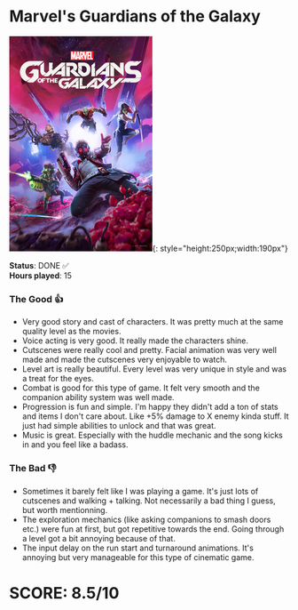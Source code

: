 # Marvel's Guardians of the Galaxy

![](Guardians.jpg){: style="height:250px;width:190px"}

**Status**: DONE ✅<br>
**Hours played**: 15<br>

### The Good 👍
- Very good story and cast of characters. It was pretty much at the same quality level as the movies.
- Voice acting is very good. It really made the characters shine.
- Cutscenes were really cool and pretty. Facial animation was very well made and made the cutscenes very enjoyable to watch.
- Level art is really beautiful. Every level was very unique in style and was a treat for the eyes.
- Combat is good for this type of game. It felt very smooth and the companion ability system was well made.
- Progression is fun and simple. I'm happy they didn't add a ton of stats and items I don't care about. Like +5% damage to X enemy kinda stuff. It just had simple abilities to unlock and that was great.
- Music is great. Especially with the huddle mechanic and the song kicks in and you feel like a badass.

### The Bad 👎
- Sometimes it barely felt like I was playing a game. It's just lots of cutscenes and walking + talking. Not necessarily a bad thing I guess, but worth mentionning.
- The exploration mechanics (like asking companions to smash doors etc.) were fun at first, but got repetitive towards the end. Going through a level got a bit annoying because of that.
- The input delay on the run start and turnaround animations. It's annoying but very manageable for this type of cinematic game.


# SCORE: 8.5/10